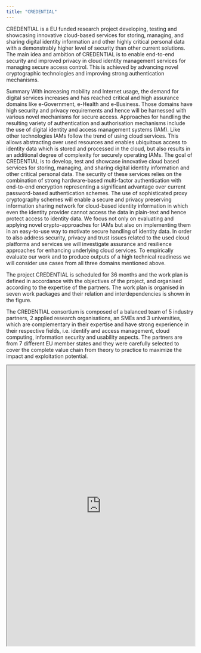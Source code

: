 ```yaml
---
title: "CREDENTIAL"
---
```


CREDENTIAL is a EU funded research project developing, testing and showcasing innovative cloud-based services for storing, managing, and sharing digital identity information and other highly critical personal data with a demonstrably higher level of security than other current solutions.
The main idea and ambition of CREDENTIAL is to enable end-to-end security and improved privacy in cloud identity management services for managing secure access control. This is achieved by advancing novel cryptographic technologies and improving strong authentication mechanisms.

 
 Summary
With increasing mobility and Internet usage, the demand for digital services increases and has reached critical and high assurance domains like e-Government, e-Health and e-Business. Those domains have high security and privacy requirements and hence will be harnessed with various novel mechanisms for secure access. Approaches for handling the resulting variety of authentication and authorisation mechanisms include the use of digital identity and access management systems (IAM). Like other technologies IAMs follow the trend of using cloud services. This allows abstracting over used resources and enables ubiquitous access to identity data which is stored and processed in the cloud, but also results in an additional degree of complexity for securely operating IAMs. The goal of CREDENTIAL is to develop, test and showcase innovative cloud based services for storing, managing, and sharing digital identity information and other critical personal data. The security of these services relies on the combination of strong hardware-based multi-factor authentication with end-to-end encryption representing a significant advantage over current password-based authentication schemes. The use of sophisticated proxy cryptography schemes will enable a secure and privacy preserving information sharing network for cloud-based identity information in which even the identity provider cannot access the data in plain-text and hence protect access to identity data. We focus not only on evaluating and applying novel crypto-approaches for IAMs but also on implementing them in an easy-to-use way to motivate secure handling of identity data. In order to also address security, privacy and trust issues related to the used cloud platforms and services we will investigate assurance and resilience approaches for enhancing underlying cloud services. To empirically evaluate our work and to produce outputs of a high technical readiness we will consider use cases from all three domains mentioned above.

The project CREDENTIAL is scheduled for 36 months and the work plan is defined in accordance with the objectives of the project, and organised according to the expertise of the partners. The work plan is organised in seven work packages and their relation and interdependencies is shown in the figure.

The CREDENTIAL consortium is composed of a balanced team of 5 industry partners, 2 applied research organisations, an SMEs and 3 universities, which are complementary in their expertise and have strong experience in their respective fields, i.e. identify and access management, cloud computing, information security and usability aspects. The partners are from 7 different EU member states and they were carefully selected to cover the complete value chain from theory to practice to maximize the impact and exploitation potential.

<iframe height="750" width="100%" src="https://ewelton.github.io/ktest/wiki.html#CREDENTIAL"></iframe>
